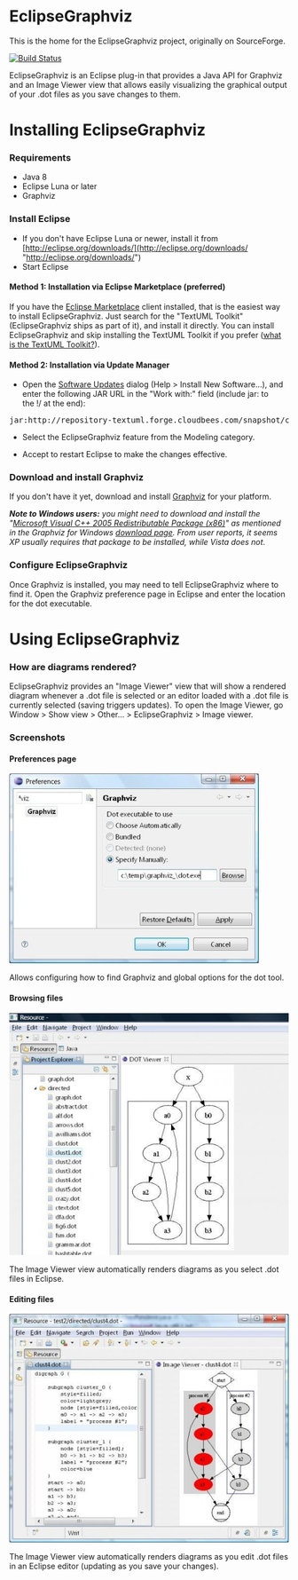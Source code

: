 # EclipseGraphviz #

This is the home for the EclipseGraphviz project, originally on SourceForge.

[![Build Status](https://textuml.ci.cloudbees.com/buildStatus/icon?job=eclipse-graphviz)](https://textuml.ci.cloudbees.com/job/eclipse-graphviz/)

EclipseGraphviz is an Eclipse plug-in that provides a Java API for Graphviz and an Image Viewer view that allows easily visualizing the graphical output of your .dot files as you save changes to them.

# Installing EclipseGraphviz

### Requirements

-   Java 8
-   Eclipse Luna or later
-   Graphviz

### Install Eclipse

-   If you don't have Eclipse Luna or newer, install it from
    [http://eclipse.org/downloads/](http://eclipse.org/downloads/ "http://eclipse.org/downloads/")
-   Start Eclipse

#### Method 1: Installation via Eclipse Marketplace (preferred)

If you have the [Eclipse
Marketplace](http://marketplace.eclipse.org/marketplace-client-intro "http://marketplace.eclipse.org/marketplace-client-intro")
client installed, that is the easiest way to install EclipseGraphviz. Just search for the "TextUML Toolkit" (EclipseGraphviz ships as part of it), and install it directly. You can install EclipseGraphviz and skip installing the TextUML Toolkit if you prefer ([what is the TextUML Toolkit?](http://abstratt.com/textuml)). 

#### Method 2: Installation via Update Manager 
-   Open the [Software
    Updates](http://help.eclipse.org/stable/topic/org.eclipse.platform.doc.user/tasks/tasks-121.htm "http://help.eclipse.org/stable/topic/org.eclipse.platform.doc.user/tasks/tasks-121.htm")
    dialog (Help \> Install New Software...), and enter the following
    JAR URL in the "Work with:" field (include jar: to the !/ at the
    end):

<pre>jar:http://repository-textuml.forge.cloudbees.com/snapshot/com/abstratt/eclipsegraphviz/com.abstratt.eclipsegraphviz.repository/2.2.201606/com.abstratt.eclipsegraphviz.repository-2.2.201606.zip!/</pre>

-   Select the EclipseGraphviz feature from the Modeling category.

-   Accept to restart Eclipse to make the changes effective.


### Download and install Graphviz
If you don't have it yet, download and install
[Graphviz](http://graphviz.org/Download.php "http://graphviz.org/Download.php")
for your platform.

***Note to Windows users:** you might need to download and install the
"[Microsoft Visual C++ 2005 Redistributable Package
(x86)](http://www.microsoft.com/downloads/details.aspx?familyid=32bc1bee-a3f9-4c13-9c99-220b62a191ee&displaylang=en "http://www.microsoft.com/downloads/details.aspx?familyid=32bc1bee-a3f9-4c13-9c99-220b62a191ee&displaylang=en")"
as mentioned in the Graphviz for Windows [download
page](http://graphviz.org/Download_windows.php "http://graphviz.org/Download_windows.php").
From user reports, it seems XP usually requires that package to be
installed, while Vista does not*.

### Configure EclipseGraphviz
Once Graphviz is installed, you may need to tell EclipseGraphviz where to
find it. Open the Graphviz preference page in Eclipse and enter the
location for the dot executable.

# Using EclipseGraphviz

### How are diagrams rendered?

EclipseGraphviz provides an "Image Viewer" view that will show a
rendered diagram whenever a .dot file is selected or an editor loaded with a .dot file 
is currently selected (saving triggers updates). To open the Image Viewer, go Window
\> Show view \> Other... \> EclipseGraphviz \> Image viewer.

### Screenshots

#### Preferences page
![Preferences Page](images/preferences.jpg "Preferences Page")

Allows configuring how to find Graphviz and global options for the dot tool.

#### Browsing files
![Browsing dot files](images/browsing.jpg "Browsing dot files")

The Image Viewer view automatically renders diagrams as you select .dot files in Eclipse. 

#### Editing files
![Editing dot files](images/editing.jpg "Editing dot files")

The Image Viewer view automatically renders diagrams as you edit .dot files in an Eclipse editor (updating as you save your changes). 
